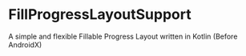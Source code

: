 # FillProgressLayoutSupport
A simple and flexible Fillable Progress Layout written in Kotlin (Before AndroidX)

